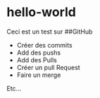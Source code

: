 # hello-world
Ceci est un test sur ##GitHub

- Créer des commits
- Add des pushs
- Add des Pulls
- Créer un pull Request
- Faire un merge

Etc...
